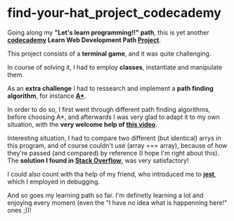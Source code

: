 # find-your-hat_project_codecademy

Going along my **"Let's learn programming!!" path**, 
this is yet another **[codecademy](https://www.codecademy.com/learn) Learn Web Development Path [Project](https://www.codecademy.com/practice/projects/find-your-hat)**.

This project consists of a **terminal game**, and it was quite challenging.

In course of solving it, I had to employ **classes**, instantiate and manipulate them.

As an **extra challenge** I had to ressearch and implement a **path finding algorithm**, for instance **[A*](https://en.wikipedia.org/wiki/A*_search_algorithm)**.

In order to do so, I first went through different path finding algorithms, before choosing A*, and afterwards I was very glad to adapt it to my own situation, 
with the **very welcome help of [this video](https://www.youtube.com/watch?v=aKYlikFAV4k&list=WL&index=10&t=0s)**.

Interesting situation, I had to compare two different (but identical) arrys in this program, and of course couldn't use (array === array), 
because of how they're passed (and compared) by reference (I hope I'm right about this). 
The **solution I found in [Stack Overflow](https://stackoverflow.com/questions/7837456/how-to-compare-arrays-in-javascript)**, 
was very satisfactory!

I could also count with tha help of my friend, who introduced me to **[jest](https://jestjs.io/en/)**, which I employed in debugging.

And so goes my learning path so far. I'm definetly learning a lot and enjoying every moment (even the "I have no idea what is happenning here!" ones ;))! 

